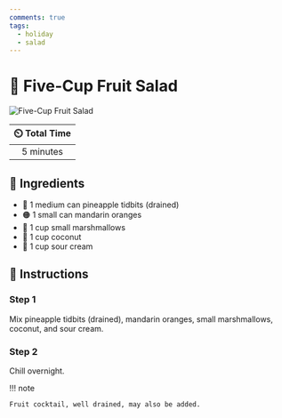 ```yaml
---
comments: true
tags:
  - holiday
  - salad
---
```

# :pineapple: Five-Cup Fruit Salad

![Five-Cup Fruit Salad](../assets/images/five-cup-fruit-salad.jpg)

| :timer_clock: Total Time |
|:-----------------------: |
| 5 minutes |

## :salt: Ingredients

- :pineapple: 1 medium can pineapple tidbits (drained)
- :orange_circle: 1 small can mandarin oranges
- :dango: 1 cup small marshmallows
- :coconut: 1 cup coconut
- :rice: 1 cup sour cream

## :pencil: Instructions

### Step 1

Mix pineapple tidbits (drained), mandarin oranges, small marshmallows, coconut, and sour cream.

### Step 2

Chill overnight.

!!! note

    Fruit cocktail, well drained, may also be added.
